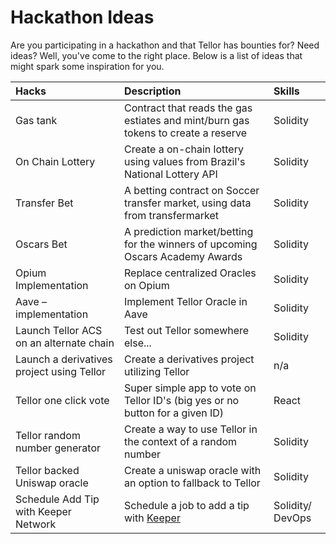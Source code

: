 # Hackathon Ideas

Are you participating in a hackathon and that Tellor has bounties for? Need ideas? Well, you've come to the right place. Below is a list of ideas that might spark some inspiration for you.

| Hacks | Description | Skills |
| :--- | :--- | :--- |
| Gas tank | Contract that reads the gas estiates and mint/burn gas tokens to create a reserve | Solidity |
| On Chain Lottery | Create a on-chain lottery using values from Brazil's National Lottery API | Solidity |
| Transfer Bet | A betting contract on Soccer transfer market, using data from transfermarket | Solidity |
| Oscars Bet | A prediction market/betting for the winners of upcoming Oscars Academy Awards | Solidity |
| Opium Implementation | Replace centralized Oracles on Opium | Solidity |
| Aave – implementation | Implement Tellor Oracle in Aave | Solidity |
| Launch Tellor ACS on an alternate chain | Test out Tellor somewhere else... | Solidity |
| Launch a derivatives project using Tellor | Create a derivatives project utilizing Tellor | n/a |
| Tellor one click vote | Super simple app to vote on Tellor ID's \(big yes or no button for a given ID\) | React |
| Tellor random number generator |Create a way to use Tellor in the context of a random number | Solidity |
| Tellor backed Uniswap oracle | Create a uniswap oracle with an option to fallback to Tellor | Solidity |
| Schedule Add Tip with Keeper Network | Schedule a job to add a tip with [Keeper](https://github.com/keep3r-network/keep3r.network) | Solidity/ DevOps |

